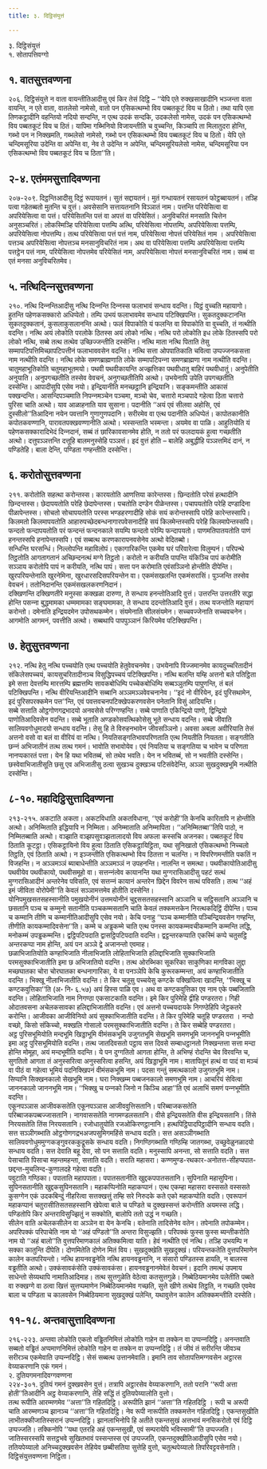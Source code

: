 ```yaml
---
title: ३. दिट्ठिसंयुत्तं

---
```

३. दिट्ठिसंयुत्तं  
१. सोतापत्तिवग्गो  


## १. वातसुत्तवण्णना

२०६. दिट्ठिसंयुत्ते न वाता वायन्तीतिआदीसु एवं किर तेसं दिट्ठि – ‘‘येपि एते रुक्खसाखादीनि भञ्‍जन्ता वाता वायन्ति, न एते वाता, वातलेसो नामेसो, वातो पन एसिकत्थम्भो विय पब्बतकूटं विय च ठितो। तथा यापि एता तिणकट्ठादीनि वहन्तियो नदियो सन्दन्ति, न एत्थ उदकं सन्दकि, उदकलेसो नामेस, उदकं पन एसिकत्थम्भो विय पब्बतकूटं विय च ठितं। यापिमा गब्भिनियो विजायन्तीति च वुच्‍चन्ति, किञ्‍चापि ता मिलातुदरा होन्ति, गब्भो पन न निक्खमति, गब्भलेसो नामेसो, गब्भो पन एसिकत्थम्भो विय पब्बतकूटं विय च ठितो। येपि एते चन्दिमसूरिया उदेन्ति वा अपेन्ति वा, नेव ते उदेन्ति न अपेन्ति, चन्दिमसूरियलेसो नामेस, चन्दिमसूरिया पन एसिकत्थम्भो विय पब्बतकूटं विय च ठिता’’ति।  


## २-४. एतंममसुत्तादिवण्णना

२०७-२०९. दिट्ठन्तिआदीसु दिट्ठं रूपायतनं। सुतं सद्दायतनं। मुतं गन्धायतनं रसायतनं फोट्ठब्बायतनं। तञ्हि पत्वा गहेतब्बतो मुतन्ति च वुत्तं। अवसेसानि सत्तायतनानि विञ्‍ञातं नाम। पत्तन्ति परियेसित्वा वा अपरियेसित्वा वा पत्तं। परियेसितन्ति पत्तं वा अपत्तं वा परियेसितं। अनुविचरितं मनसाति चित्तेन अनुसञ्‍चरितं। लोकस्मिञ्हि परियेसित्वा पत्तम्पि अत्थि, परियेसित्वा नोपत्तम्पि, अपरियेसित्वा पत्तम्पि, अपरियेसित्वा नोपत्तम्पि। तत्थ परियेसित्वा पत्तं पत्तं नाम, परियेसित्वा नोपत्तं परियेसितं नाम । अपरियेसित्वा पत्तञ्‍च अपरियेसित्वा नोपत्तञ्‍च मनसानुविचरितं नाम। अथ वा परियेसित्वा पत्तम्पि अपरियेसित्वा पत्तम्पि पत्तट्ठेन पत्तं नाम, परियेसित्वा नोपत्तमेव परियेसितं नाम, अपरियेसित्वा नोपत्तं मनसानुविचरितं नाम। सब्बं वा एतं मनसा अनुविचरितमेव।  


## ५. नत्थिदिन्‍नसुत्तवण्णना

२१०. नत्थि दिन्‍नन्तिआदीसु नत्थि दिन्‍नन्ति दिन्‍नस्स फलाभावं सन्धाय वदन्ति। यिट्ठं वुच्‍चति महायागो। हुतन्ति पहेणकसक्‍कारो अधिप्पेतो। तम्पि उभयं फलाभावमेव सन्धाय पटिक्खिपन्ति। सुकतदुक्‍कटानन्ति सुकतदुक्‍कतानं, कुसलाकुसलानन्ति अत्थो। फलं विपाकोति यं फलन्ति वा विपाकोति वा वुच्‍चति, तं नत्थीति वदन्ति। नत्थि अयं लोकोति परलोके ठितस्स अयं लोको नत्थि। नत्थि परो लोकोति इध लोके ठितस्सपि परो लोको नत्थि, सब्बे तत्थ तत्थेव उच्छिज्‍जन्तीति दस्सेन्ति। नत्थि माता नत्थि पिताति तेसु सम्मापटिपत्तिमिच्छापटिपत्तीनं फलाभाववसेन वदन्ति। नत्थि सत्ता ओपपातिकाति चवित्वा उप्पज्‍जनकसत्ता नाम नत्थीति वदन्ति। नत्थि लोके समणब्राह्मणाति लोके सम्मापटिपन्‍ना समणब्राह्मणा नाम नत्थीति वदन्ति।  
चातुमहाभूतिकोति चतुमहाभूतमयो। पथवी पथवीकायन्ति अज्झत्तिका पथवीधातु बाहिरं पथवीधातुं। अनुपेतीति अनुयाति। अनुपगच्छतीति तस्सेव वेवचनं, अनुगच्छतीतिपि अत्थो। उभयेनापि उपेति उपगच्छतीति दस्सेन्ति। आपादीसुपि एसेव नयो। इन्द्रियानीति मनच्छट्ठानि इन्द्रियानि। सङ्कमन्तीति आकासं पक्खन्दन्ति। आसन्दिपञ्‍चमाति निपन्‍नमञ्‍चेन पञ्‍चमा, मञ्‍चो चेव, चत्तारो मञ्‍चपादे गहेत्वा ठिता चत्तारो पुरिसा चाति अत्थो। याव आळाहनाति याव सुसाना। पदानीति ‘‘अयं एवं सीलवा अहोसि, एवं दुस्सीलो’’तिआदिना नयेन पवत्तानि गुणागुणपदानि। सरीरमेव वा एत्थ पदानीति अधिप्पेतं। कापोतकानीति कपोतकवण्णानि, पारावतपक्खवण्णानीति अत्थो। भस्सन्ताति भस्मन्ता। अयमेव वा पाळि। आहुतियोति यं पहेणकसक्‍कारादिभेदं दिन्‍नदानं, सब्बं तं छारिकावसानमेव होति, न ततो परं फलदायकं हुत्वा गच्छतीति अत्थो। दत्तुपञ्‍ञत्तन्ति दत्तूहि बालमनुस्सेहि पञ्‍ञत्तं। इदं वुत्तं होति – बालेहि अबुद्धीहि पञ्‍ञत्तमिदं दानं, न पण्डितेहि। बाला देन्ति, पण्डिता गण्हन्तीति दस्सेन्ति।  


## ६. करोतोसुत्तवण्णना

२११. करोतोति सहत्था करोन्तस्स। कारयतोति आणत्तिया कारेन्तस्स। छिन्दतोति परेसं हत्थादीनि छिन्दन्तस्स। छेदापयतोति परेहि छेदापेन्तस्स। पचतोति दण्डेन पीळेन्तस्स। पचापयतोति परेहि दण्डादिना पीळापेन्तस्स। सोचतो सोचापयतोति परस्स भण्डहरणादीहि सोकं सयं करोन्तस्सापि परेहि कारेन्तस्सापि। किलमतो किलमापयतोति आहारुपच्छेदबन्धनागारपवेसनादीहि सयं किलमेन्तस्सपि परेहि किलमापेन्तस्सपि। फन्दतो फन्दापयतोति परं फन्दन्तं फन्दनकाले सयम्पि फन्दतो परेम्पि फन्दापयतो। पाणमतिपातयतोति पाणं हनन्तस्सपि हनापेन्तस्सपि। एवं सब्बत्थ करणकारापनवसेनेव अत्थो वेदितब्बो।  
सन्धिन्ति घरसन्धिं। निल्‍लोपन्ति महाविलोपं। एकागारिकन्ति एकमेव घरं परिवारेत्वा विलुम्पनं। परिपन्थे तिट्ठतोति आगतागतानं अच्छिन्दनत्थं मग्गे तिट्ठतो। करोतो न करीयति पापन्ति यंकिञ्‍चि पापं करोमीति सञ्‍ञाय करोतोपि पापं न करीयति, नत्थि पापं। सत्ता पन करोमाति एवंसञ्‍ञिनो होन्तीति दीपेन्ति। खुरपरियन्तेनाति खुरनेमिना, खुरधारसदिसपरियन्तेन वा। एकमंसखलन्ति एकमंसरासिं। पुञ्‍जन्ति तस्सेव वेवचनं। ततोनिदानन्ति एकमंसखलकरणनिदानं।  
दक्खिणन्ति दक्खिणतीरे मनुस्सा कक्खळा दारुणा, ते सन्धाय हनन्तोतिआदि वुत्तं। उत्तरन्ति उत्तरतीरे सद्धा होन्ति पसन्‍ना बुद्धमामका धम्ममामका सङ्घमामका, ते सन्धाय ददन्तोतिआदि वुत्तं। तत्थ यजन्तोति महायागं करोन्तो। दमेनाति इन्द्रियदमेन उपोसथकम्मेन। संयमेनाति सीलसंयमेन। सच्‍चवज्‍जेनाति सच्‍चवचनेन। आगमोति आगमनं, पवत्तीति अत्थो। सब्बथापि पापपुञ्‍ञानं किरियमेव पटिक्खिपन्ति।  


## ७. हेतुसुत्तवण्णना

२१२. नत्थि हेतु नत्थि पच्‍चयोति एत्थ पच्‍चयोति हेतुवेवचनमेव। उभयेनापि विज्‍जमानमेव कायदुच्‍चरितादीनं संकिलेसपच्‍चयं, कायसुचरितादीनञ्‍च विसुद्धिपच्‍चयं पटिक्खिपन्ति। नत्थि बलन्ति यम्हि अत्तनो बले पतिट्ठिता इमे सत्ता देवत्तम्पि मारत्तम्पि ब्रह्मत्तम्पि सावकबोधिम्पि पच्‍चेकबोधिम्पि सब्बञ्‍ञुतम्पि पापुणन्ति, तं बलं पटिक्खिपन्ति। नत्थि वीरियन्तिआदीनि सब्बानि अञ्‍ञमञ्‍ञवेवचनानेव। ‘‘इदं नो वीरियेन, इदं पुरिसथामेन, इदं पुरिसपरक्‍कमेन पत्त’’न्ति, एवं पवत्तवचनपटिक्खेपकरणवसेन पनेतानि विसुं आदियन्ति।  
सब्बे सत्ताति ओट्ठगोणगद्रभादयो अनवसेसे परिग्गण्हन्ति। सब्बे पाणाति एकिन्द्रियो पाणो, द्विन्द्रियो पाणोतिआदिवसेन वदन्ति। सब्बे भूताति अण्डकोसवत्थिकोसेसु भूते सन्धाय वदन्ति। सब्बे जीवाति सालियवगोधुमादयो सन्धाय वदन्ति। तेसु हि ते विरुहनभावेन जीवसञ्‍ञिनो। अवसा अबला अवीरियाति तेसं अत्तनो वसो वा बलं वा वीरियं वा नत्थि। नियतिसङ्गतिभावपरिणताति एत्थ नियतीति नियतता। सङ्गतीति छन्‍नं अभिजातीनं तत्थ तत्थ गमनं। भावोति सभावोयेव। एवं नियतिया च सङ्गतिया च भावेन च परिणता नानप्पकारतं पत्ता। येन हि यथा भवितब्बं, सो तथेव भवति। येन न भवितब्बं, सो न भवतीति दस्सेन्ति। छस्वेवाभिजातीसूति छसु एव अभिजातीसु ठत्वा सुखञ्‍च दुक्खञ्‍च पटिसंवेदेन्ति, अञ्‍ञा सुखदुक्खभूमि नत्थीति दस्सेन्ति।  


## ८-१०. महादिट्ठिसुत्तादिवण्णना

२१३-२१५. अकटाति अकता। अकटविधाति अकतविधाना, ‘‘एवं करोही’’ति केनचि कारितापि न होन्तीति अत्थो। अनिम्मिताति इद्धियापि न निम्मिता। अनिम्माताति अनिम्मापिता। ‘‘अनिम्मितब्बा’’तिपि पाठो, न निम्मितब्बाति अत्थो। वञ्झाति वञ्झपसुवञ्झतालादयो विय अफला कस्सचि अजनका। पब्बतकूटं विय ठिताति कूटट्ठा। एसिकट्ठायिनो विय हुत्वा ठिताति एसिकट्ठायिट्ठिता, यथा सुनिखातो एसिकत्थम्भो निच्‍चलो तिट्ठति, एवं ठिताति अत्थो। न इञ्‍जन्तीति एसिकत्थम्भो विय ठितत्ता न चलन्ति। न विपरिणमन्तीति पकतिं न विजहन्ति। न अञ्‍ञमञ्‍ञं ब्याबाधेन्तीति अञ्‍ञमञ्‍ञं न उपहनन्ति। नालन्ति न समत्था। पथवीकायोतिआदीसु पथवीयेव पथवीकायो, पथवीसमूहो वा। सत्तन्‍नंत्वेव कायानन्ति यथा मुग्गरासिआदीसु पहटं सत्थं मुग्गरासिआदीनं अन्तरेनेव पविसति, एवं सत्तन्‍नं कायानं अन्तरेन छिद्देन विवरेन सत्थं पविसति। तत्थ ‘‘अहं इमं जीविता वोरोपेमी’’ति केवलं सञ्‍ञामत्तमेव होतीति दस्सेन्ति।  
योनिपमुखसतसहस्सानीति पमुखयोनीनं उत्तमयोनीनं चुद्दससतसहस्सानि अञ्‍ञानि च सट्ठिसतानि अञ्‍ञानि च छसतानि पञ्‍च च कम्मुनो सतानीति पञ्‍चकम्मसतानि चाति केवलं तक्‍कमत्तकेन निरत्थकदिट्ठिं दीपेन्ति। पञ्‍च च कम्मानि तीणि च कम्मानीतिआदीसुपि एसेव नयो। केचि पनाहु ‘‘पञ्‍च कम्मानीति पञ्‍चिन्द्रियवसेन गण्हन्ति, तीणीति कायकम्मादिवसेना’’ति। कम्मे च अड्ढकम्मे चाति एत्थ पनस्स कायकम्मवचीकम्मानि कम्मन्ति लद्धि, मनोकम्मं उपड्ढकम्मन्ति। द्वट्ठिपटिपदाति द्वासट्ठिपटिपदाति वदन्ति। द्वट्ठन्तरकप्पाति एकस्मिं कप्पे चतुसट्ठि अन्तरकप्पा नाम होन्ति, अयं पन अञ्‍ञे द्वे अजानन्तो एवमाह।  
छळाभिजातियोति कण्हाभिजाति नीलाभिजाति लोहिताभिजाति हलिद्दाभिजाति सुक्‍काभिजाति परमसुक्‍काभिजातीति इमा छ अभिजातियो वदन्ति। तत्थ ओरब्भिका सूकरिका साकुणिका मागविका लुद्दा मच्छघातका चोरा चोरघातका बन्धनागारिका, ये वा पनञ्‍ञेपि केचि कुरूरकम्मन्ता, अयं कण्हाभिजातीति वदन्ति। भिक्खू नीलाभिजातीति वदन्ति। ते किर चतूसु पच्‍चयेसु कण्टके पक्खिपित्वा खादन्ति, ‘‘भिक्खू च कण्टकवुत्तिका’’ति (अ॰ नि॰ ६.५७) अयं हिस्स पाळि एव। अथ वा कण्टकवुत्तिका एव नाम एके पब्बजिताति वदन्ति। लोहिताभिजाति नाम निगण्ठा एकसाटकाति वदन्ति। इमे किर पुरिमेहि द्वीहि पण्डरतरा। गिही ओदातवसना अचेलकसावका हलिद्दाभिजातीति वदन्ति। एवं अत्तनो पच्‍चयदायके निगण्ठेहिपि जेट्ठकतरे करोन्ति। आजीवका आजीविनियो अयं सुक्‍काभिजातीति वदन्ति। ते किर पुरिमेहि चतूहि पण्डरतरा । नन्दो वच्छो, किसो संकिच्‍चो, मक्खलि गोसालो परमसुक्‍काभिजातीति वदन्ति। ते किर सब्बेहि पण्डरतरा।  
अट्ठ पुरिसभूमियोति मन्दभूमि खिड्डाभूमि वीमंसकभूमि उजुगतभूमि सेखभूमि समणभूमि जाननभूमि पन्‍नभूमीति इमा अट्ठ पुरिसभूमियोति वदन्ति। तत्थ जातदिवसतो पट्ठाय सत्त दिवसे सम्बाधट्ठानतो निक्खन्तत्ता सत्ता मन्दा होन्ति मोमूहा, अयं मन्दभूमीति वदन्ति। ये पन दुग्गतितो आगता होन्ति, ते अभिण्हं रोदन्ति चेव विरवन्ति च, सुगतितो आगता तं अनुस्सरित्वा अनुस्सरित्वा हसन्ति, अयं खिड्डाभूमि नाम। मातापितूनं हत्थं वा पादं वा मञ्‍चं वा पीठं वा गहेत्वा भूमियं पदनिक्खिपनं वीमंसकभूमि नाम। पदसा गन्तुं समत्थकालो उजुगतभूमि नाम। सिप्पानि सिक्खनकालो सेखभूमि नाम। घरा निक्खम्म पब्बजनकालो समणभूमि नाम। आचरियं सेवित्वा जाननकालो जाननभूमि नाम। ‘‘भिक्खु च पन्‍नको जिनो न किञ्‍चि आहा’’ति एवं अलाभिं समणं पन्‍नभूमीति वदन्ति।  
एकूनपञ्‍ञास आजीवकसतेति एकूनपञ्‍ञास आजीववुत्तिसतानि। परिब्बाजकसतेति परिब्बाजकपब्बज्‍जासतानि। नागवाससतेति नागमण्डलसतानि। वीसे इन्द्रियसतेति वीस इन्द्रियसतानि। तिंसे निरयसतेति तिंस निरयसतानि। रजोधातुयोति रजओकिरणट्ठानानि। हत्थपिट्ठिपादपिट्ठादीनि सन्धाय वदति। सत्त सञ्‍ञीगब्भाति ओट्ठगोणगद्रभअजपसुमिगमहिंसे सन्धाय वदति। सत्त असञ्‍ञीगब्भाति सालियवगोधुममुग्गकङ्गुवरककुद्रूसके सन्धाय वदति। निगण्ठिगब्भाति गण्ठिम्हि जातगब्भा, उच्छुवेळुनळादयो सन्धाय वदति। सत्त देवाति बहू देवा, सो पन सत्ताति वदति। मनुस्सापि अनन्ता, सो सत्ताति वदति। सत्त पेसाचाति पिसाचा महन्तमहन्ता, सत्ताति वदति। सराति महासरा। कण्णमुण्ड-रथकार-अनोतत्त-सीहप्पपात-छद्दन्त-मुचलिन्द-कुणालदहे गहेत्वा वदति।  
पवुटाति गण्ठिका। पपाताति महापपाता। पपातसतानीति खुद्दकपपातसतानि। सुपिनाति महासुपिना। सुपिनसतानीति खुद्दकसुपिनसतानि। महाकप्पिनोति महाकप्पानं। एत्थ एकम्हा महासरा वस्ससते वस्ससते कुसग्गेन एकं उदकबिन्दुं नीहरित्वा सत्तक्खत्तुं तम्हि सरे निरुदके कते एको महाकप्पोति वदति। एवरूपानं महाकप्पानं चतुरासीतिसतसहस्सानि खेपेत्वा बाले च पण्डिते च दुक्खस्सन्तं करोन्तीति अयमस्स लद्धि। पण्डितोपि किर अन्तराविसुज्झितुं न सक्‍कोति, बालोपि ततो उद्धं न गच्छति।  
सीलेन वाति अचेलकसीलेन वा अञ्‍ञेन वा येन केनचि। वतेनाति तादिसेनेव वतेन। तपेनाति तपोकम्मेन। अपरिपक्‍कं परिपाचेति नाम यो ‘‘अहं पण्डितो’’ति अन्तरा विसुज्झति। परिपक्‍कं फुस्स फुस्स ब्यन्तीकरोति नाम यो ‘‘अहं बालो’’ति वुत्तपरिमाणकालं अतिक्‍कमित्वा याति। हेवं नत्थीति एवं नत्थि। तञ्हि उभयम्पि न सक्‍का कातुन्ति दीपेति। दोणमितेति दोणेन मितं विय। सुखदुक्खेति सुखदुक्खं। परियन्तकतेति वुत्तपरिमाणेन कालेन कतपरियन्तो। नत्थि हायनवड्ढनेति नत्थि हायनवड्ढनानि, न संसारो पण्डितस्स हायति, न बालस्स वड्ढतीति अत्थो। उक्‍कंसावकंसेति उक्‍कंसावकंसा। हायनवड्ढनानमेवेतं वेवचनं। इदानि तमत्थं उपमाय साधेन्तो सेय्यथापि नामातिआदिमाह। तत्थ सुत्तगुळेति वेठेत्वा कतसुत्तगुळे। निब्बेठियमानमेव पलेतीति पब्बते वा रुक्खग्गे वा ठत्वा खित्तं सुत्तप्पमाणेन निब्बेठियमानमेव गच्छति, सुत्ते खीणे तत्थेव तिट्ठति, न गच्छति एवमेव बाला च पण्डिता च कालवसेन निब्बेठियमाना सुखदुक्खं पलेन्ति, यथावुत्तेन कालेन अतिक्‍कमन्तीति दस्सेति।  


## ११-१८. अन्तवासुत्तादिवण्णना

२१६-२२३. अन्तवा लोकोति एकतो वड्ढितनिमित्तं लोकोति गाहेन वा तक्‍केन वा उप्पन्‍नदिट्ठि। अनन्तवाति सब्बतो वड्ढितं अप्पमाणनिमित्तं लोकोति गाहेन वा तक्‍केन वा उप्पन्‍नदिट्ठि। तं जीवं तं सरीरन्ति जीवञ्‍च सरीरञ्‍च एकमेवाति उप्पन्‍नदिट्ठि। सेसं सब्बत्थ उत्तानमेवाति। इमानि ताव सोतापत्तिमग्गवसेन अट्ठारस वेय्याकरणानि एकं गमनं।  
२. दुतियगमनादिवग्गवण्णना  
२२४-३०१. दुतियं गमनं दुक्खवसेन वुत्तं। तत्रापि अट्ठारसेव वेय्याकरणानि, ततो परानि ‘‘रूपी अत्ता होती’’तिआदीनि अट्ठ वेय्याकरणानि, तेहि सद्धिं तं दुतियपेय्यालोति वुत्तो।  
तत्थ रूपीति आरम्मणमेव ‘‘अत्ता’’ति गहितदिट्ठि। अरूपीति झानं ‘‘अत्ता’’ति गहितदिट्ठि । रूपी च अरूपी चाति आरम्मणञ्‍च झानञ्‍च ‘‘अत्ता’’ति गहितदिट्ठि। नेव रूपी नारूपीति तक्‍कमत्तेन गहितदिट्ठि। एकन्तसुखीति लाभीतक्‍कीजातिस्सरानं उप्पन्‍नदिट्ठि। झानलाभिनोपि हि अतीते एकन्तसुखं अत्तभावं मनसिकरोतो एवं दिट्ठि उप्पज्‍जति। तक्‍किनोपि ‘‘यथा एतरहि अहं एकन्तसुखी, एवं सम्परायेपि भविस्सामी’’ति उप्पज्‍जति। जातिस्सरस्सपि सत्तट्ठभवे सुखितभावं पस्सन्तस्स एवं उप्पज्‍जति, एकन्तदुक्खीतिआदीसुपि एसेव नयो।  
ततियपेय्यालो अनिच्‍चदुक्खवसेन तेहियेव छब्बीसतिया सुत्तेहि वुत्तो, चतुत्थपेय्यालो तिपरिवट्टवसेनाति।  
दिट्ठिसंयुत्तवण्णना निट्ठिता।  